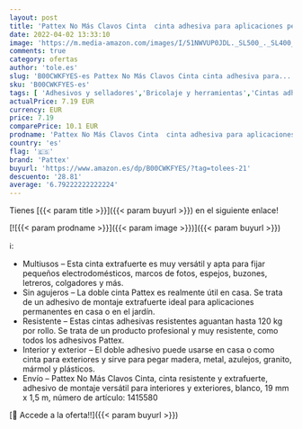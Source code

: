 ```yaml
---
layout: post
title: 'Pattex No Más Clavos Cinta  cinta adhesiva para aplicaciones permanentes  cinta de doble cara extrafuerte  adhesivo de montaje para interior y exterior  19 mm x 1 5 m'
date: 2022-04-02 13:33:10
image: 'https://m.media-amazon.com/images/I/51NWVUP0JDL._SL500_._SL400_.jpg'
comments: true
category: ofertas
author: 'tole.es'
slug: 'B00CWKFYES-es Pattex No Más Clavos Cinta cinta adhesiva para...'
sku: 'B00CWKFYES-es'
tags: [ 'Adhesivos y selladores','Bricolaje y herramientas','Cintas adhesivas','Cintas adhesivas de doble cara','Ferretería','adhesiva','cinta','pattex', ]
actualPrice: 7.19 EUR
currency: EUR
price: 7.19
comparePrice: 10.1 EUR
prodname: 'Pattex No Más Clavos Cinta  cinta adhesiva para aplicaciones permanentes  cinta de doble cara extrafuerte  adhesivo de montaje para interior y exterior  19 mm x 1 5 m'
country: 'es'
flag: '🇪🇸'
brand: 'Pattex'
buyurl: 'https://www.amazon.es/dp/B00CWKFYES/?tag=tolees-21'
descuento: '28.81'
average: '6.79222222222224'
---
```


Tienes [{{< param title >}}]({{< param buyurl >}}) en el siguiente enlace!

[![{{< param prodname >}}]({{< param image >}})]({{< param buyurl >}})

ℹ️:

- Multiusos – Esta cinta extrafuerte es muy versátil y apta para fijar pequeños electrodomésticos, marcos de fotos, espejos, buzones, letreros, colgadores y más.
- Sin agujeros – La doble cinta Pattex es realmente útil en casa. Se trata de un adhesivo de montaje extrafuerte ideal para aplicaciones permanentes en casa o en el jardín.
- Resistente – Estas cintas adhesivas resistentes aguantan hasta 120 kg por rollo. Se trata de un producto profesional y muy resistente, como todos los adhesivos Pattex.
- Interior y exterior – El doble adhesivo puede usarse en casa o como cinta para exteriores y sirve para pegar madera, metal, azulejos, granito, mármol y plásticos.
- Envío – Pattex No Más Clavos Cinta, cinta resistente y extrafuerte, adhesivo de montaje versátil para interiores y exteriores, blanco, 19 mm x 1,5 m, número de artículo: 1415580

[🛒 Accede a la oferta!!]({{< param buyurl >}})
